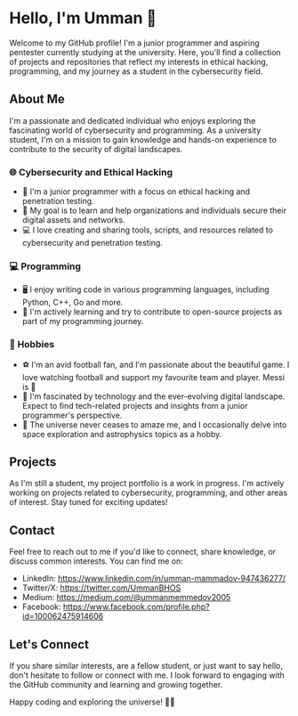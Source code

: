 # Hello, I'm Umman 👋

Welcome to my GitHub profile! I'm a junior programmer and aspiring pentester currently studying at the university. Here, you'll find a collection of projects and repositories that reflect my interests in ethical hacking, programming, and my journey as a student in the cybersecurity field.

## About Me

I'm a passionate and dedicated individual who enjoys exploring the fascinating world of cybersecurity and programming. As a university student, I'm on a mission to gain knowledge and hands-on experience to contribute to the security of digital landscapes.

### 🌐 Cybersecurity and Ethical Hacking

- 💼 I'm a junior programmer with a focus on ethical hacking and penetration testing.
- 🔐 My goal is to learn and help organizations and individuals secure their digital assets and networks.
- 💻 I love creating and sharing tools, scripts, and resources related to cybersecurity and penetration testing.

### 💻 Programming

- 🖥️ I enjoy writing code in various programming languages, including Python, C++, Go and more.
- 🚀 I'm actively learning and try to contribute to open-source projects as part of my programming journey.

### 🌌 Hobbies

- ⚽ I'm an avid football fan, and I'm passionate about the beautiful game. I love watching football and support my favourite team and player. Messi is 🐐
- 📱 I'm fascinated by technology and the ever-evolving digital landscape. Expect to find tech-related projects and insights from a junior programmer's perspective.
- 🌟 The universe never ceases to amaze me, and I occasionally delve into space exploration and astrophysics topics as a hobby.

## Projects

As I'm still a student, my project portfolio is a work in progress. I'm actively working on projects related to cybersecurity, programming, and other areas of interest. Stay tuned for exciting updates!

## Contact

Feel free to reach out to me if you'd like to connect, share knowledge, or discuss common interests. You can find me on:

- LinkedIn: https://www.linkedin.com/in/umman-mammadov-947436277/
- Twitter/X: https://twitter.com/UmmanBHOS
- Medium: https://medium.com/@ummanmemmedov2005
- Facebook: https://www.facebook.com/profile.php?id=100062475914606 

## Let's Connect

If you share similar interests, are a fellow student, or just want to say hello, don't hesitate to follow or connect with me. I look forward to engaging with the GitHub community and learning and growing together.

Happy coding and exploring the universe! 🚀🌌
